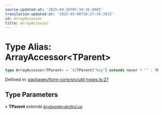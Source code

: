 ```yaml
---
source-updated-at: '2025-04-16T07:34:36.000Z'
translation-updated-at: '2025-05-06T20:27:39.391Z'
id: ArrayAccessor
title: ArrayAccessor
---
```


<!-- DO NOT EDIT: this page is autogenerated from the type comments -->

# Type Alias: ArrayAccessor\<TParent\>

```ts
type ArrayAccessor<TParent> = `${TParent["key"] extends never ? "" : TParent["key"]}[${number}]`;
```

Defined in: [packages/form-core/src/util-types.ts:27](https://github.com/TanStack/form/blob/main/packages/form-core/src/util-types.ts#L27)

## Type Parameters

• **TParent** *extends* [`AnyDeepKeyAndValue`](../interfaces/anydeepkeyandvalue.md)

